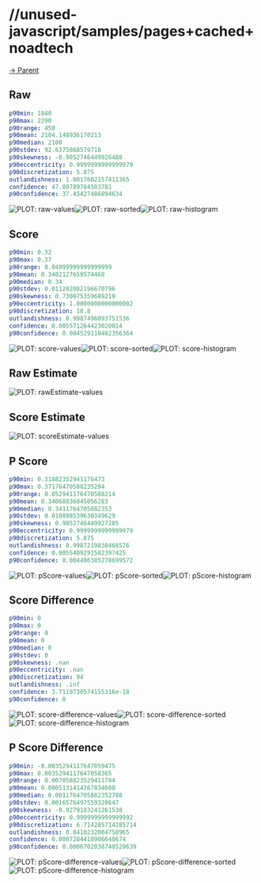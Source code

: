 
# //unused-javascript/samples/pages+cached+noadtech

[→ Parent](../..)


## Raw


```yaml
p90min: 1840
p90max: 2290
p90range: 450
p90mean: 2104.148936170213
p90median: 2100
p90stdev: 92.6375868579718
p90skewness: -0.9052746449926488
p90eccentricity: 0.9999999999999979
p90discretization: 5.875
outlandishness: 1.0017602157411365
confidence: 47.09789784503781
p90confidence: 37.45427486894634

```

![PLOT: raw-values](./raw/values.svg)![PLOT: raw-sorted](./raw/sorted.svg)![PLOT: raw-histogram](./raw/histogram.svg)
## Score


```yaml
p90min: 0.32
p90max: 0.37
p90range: 0.04999999999999999
p90mean: 0.3402127659574468
p90median: 0.34
p90stdev: 0.011202082196670796
p90skewness: 0.730075359689219
p90eccentricity: 1.0000000000000002
p90discretization: 18.8
outlandishness: 0.9987496093751536
confidence: 0.005571264423020014
p90confidence: 0.004529110482356364

```

![PLOT: score-values](./score/values.svg)![PLOT: score-sorted](./score/sorted.svg)![PLOT: score-histogram](./score/histogram.svg)
## Raw Estimate

![PLOT: rawEstimate-values](./rawEstimate/values.svg)
## Score Estimate

![PLOT: scoreEstimate-values](./scoreEstimate/values.svg)
## P Score


```yaml
p90min: 0.31882352941176473
p90max: 0.37176470588235294
p90range: 0.052941176470588214
p90mean: 0.34068836045056283
p90median: 0.3411764705882353
p90stdev: 0.010898539630349629
p90skewness: 0.9052746449927285
p90eccentricity: 0.9999999999999979
p90discretization: 5.875
outlandishness: 0.9987219838468576
confidence: 0.0055409291582397425
p90confidence: 0.004406385278699572

```

![PLOT: pScore-values](./pScore/values.svg)![PLOT: pScore-sorted](./pScore/sorted.svg)![PLOT: pScore-histogram](./pScore/histogram.svg)
## Score Difference


```yaml
p90min: 0
p90max: 0
p90range: 0
p90mean: 0
p90median: 0
p90stdev: 0
p90skewness: .nan
p90eccentricity: .nan
p90discretization: 94
outlandishness: .inf
confidence: 3.7119730574155316e-18
p90confidence: 0

```

![PLOT: score-difference-values](./score-difference/values.svg)![PLOT: score-difference-sorted](./score-difference/sorted.svg)![PLOT: score-difference-histogram](./score-difference/histogram.svg)
## P Score Difference


```yaml
p90min: -0.0035294117647059475
p90max: 0.0035294117647058365
p90range: 0.007058823529411784
p90mean: 0.0005131414267834608
p90median: 0.0011764705882352788
p90stdev: 0.0016576497559320647
p90skewness: -0.9279183241261538
p90eccentricity: 0.9999999999999992
p90discretization: 6.714285714285714
outlandishness: 0.8410232004758965
confidence: 0.0007284410906640674
p90confidence: 0.0006702038740528639

```

![PLOT: pScore-difference-values](./pScore-difference/values.svg)![PLOT: pScore-difference-sorted](./pScore-difference/sorted.svg)![PLOT: pScore-difference-histogram](./pScore-difference/histogram.svg)